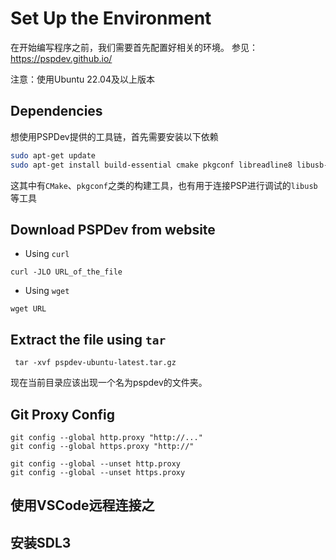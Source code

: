 # Set Up the Environment

在开始编写程序之前，我们需要首先配置好相关的环境。
参见：https://pspdev.github.io/

注意：使用Ubuntu 22.04及以上版本

## Dependencies
想使用PSPDev提供的工具链，首先需要安装以下依赖
```bash
sudo apt-get update
sudo apt-get install build-essential cmake pkgconf libreadline8 libusb-0.1 libgpgme11 libarchive-tools fakeroot
```
这其中有`CMake`、`pkgconf`之类的构建工具，也有用于连接PSP进行调试的`libusb`等工具

## Download PSPDev from website

+ Using `curl`
```
curl -JLO URL_of_the_file
```

+ Using `wget`
```
wget URL
```

## Extract the file using `tar`
` tar -xvf pspdev-ubuntu-latest.tar.gz`

现在当前目录应该出现一个名为pspdev的文件夹。
## Git Proxy Config

```
git config --global http.proxy "http://..."
git config --global https.proxy "http://"
```

```
git config --global --unset http.proxy
git config --global --unset https.proxy
```

## 使用VSCode远程连接之

## 安装SDL3